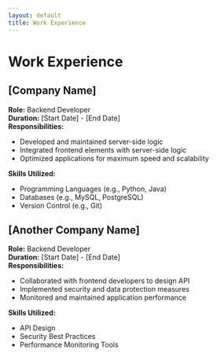 ```yaml
---
layout: default
title: Work Experience
---
```


# Work Experience

## [Company Name]
**Role:** Backend Developer  
**Duration:** [Start Date] - [End Date]  
**Responsibilities:**  
- Developed and maintained server-side logic
- Integrated frontend elements with server-side logic
- Optimized applications for maximum speed and scalability

**Skills Utilized:**  
- Programming Languages (e.g., Python, Java)
- Databases (e.g., MySQL, PostgreSQL)
- Version Control (e.g., Git)

## [Another Company Name]
**Role:** Backend Developer  
**Duration:** [Start Date] - [End Date]  
**Responsibilities:**  
- Collaborated with frontend developers to design API
- Implemented security and data protection measures
- Monitored and maintained application performance

**Skills Utilized:**  
- API Design
- Security Best Practices
- Performance Monitoring Tools
